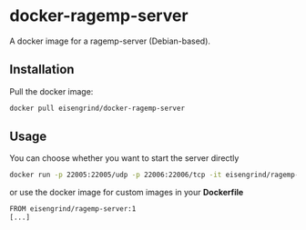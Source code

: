 # docker-ragemp-server

A docker image for a ragemp-server (Debian-based).

## Installation

Pull the docker image:

```sh
docker pull eisengrind/docker-ragemp-server
```

## Usage

You can choose whether you want to start the server directly

```sh
docker run -p 22005:22005/udp -p 22006:22006/tcp -it eisengrind/ragemp-server:1
```

or use the docker image for custom images in your **Dockerfile**

```sh
FROM eisengrind/ragemp-server:1
[...]
```
